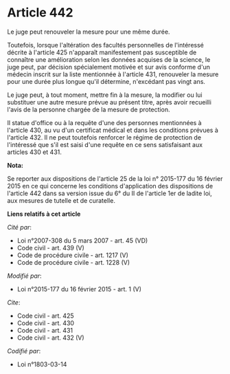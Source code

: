 # Article 442

Le juge peut renouveler la mesure pour une même durée. 

Toutefois, lorsque l'altération des facultés personnelles de l'intéressé décrite à l'article 425 n'apparaît manifestement pas
susceptible de connaître une amélioration selon les données acquises de la science, le juge peut, par décision spécialement
motivée et sur avis conforme  d'un médecin inscrit sur la liste mentionnée à l'article 431, renouveler la mesure pour une
durée plus longue qu'il détermine, n'excédant pas vingt ans. 

Le juge peut, à tout moment, mettre fin à la mesure, la modifier ou lui substituer une autre mesure prévue au présent titre,
après avoir recueilli l'avis de la personne chargée de la mesure de protection. 

Il statue d'office ou à la requête d'une des personnes mentionnées à l'article 430, au vu d'un certificat médical et dans les
conditions prévues à l'article 432. Il ne peut toutefois renforcer le régime de protection de l'intéressé que s'il est saisi
d'une requête en ce sens satisfaisant aux articles 430 et 431.

**Nota:**

Se reporter aux dispositions de l'article 25 de la loi n° 2015-177 du 16 février 2015 en ce qui concerne les conditions
d'application des dispositions de l'article 442 dans sa version issue du 6° du II de l'article 1er de ladite loi, aux mesures
de tutelle et de curatelle.

**Liens relatifs à cet article**

_Cité par_:

  - Loi n°2007-308 du 5 mars 2007 - art. 45 (VD)
  - Code civil - art. 439 (V)
  - Code de procédure civile - art. 1217 (V)
  - Code de procédure civile - art. 1228 (V)

_Modifié par_:

  - Loi n°2015-177 du 16 février 2015 - art. 1 (V)

_Cite_:

  - Code civil - art. 425
  - Code civil - art. 430
  - Code civil - art. 431
  - Code civil - art. 432 (V)

_Codifié par_:

  - Loi n°1803-03-14
